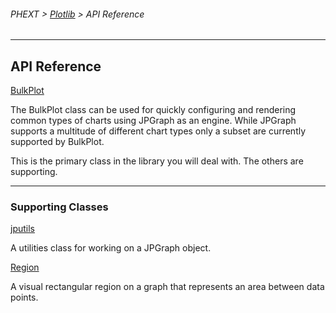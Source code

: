 ###### PHEXT > [Plotlib](../../README.md) > API Reference

------

## API Reference



[BulkPlot](bulkplot.md)

The BulkPlot class can be used for quickly configuring and rendering common types of charts using JPGraph as an engine. While JPGraph supports a multitude of different chart types only a subset are currently supported by BulkPlot.

This is the primary class in the library you will deal with. The others are supporting.



------

### Supporting Classes

[jputils](jputils.md)

 A utilities class for working on a JPGraph object.



[Region](region.md)

A visual rectangular region on a graph that represents an area between data points.